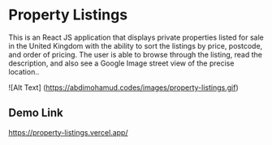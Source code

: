 # Property Listings

This is an React JS application that displays private properties listed for sale in the United Kingdom with the ability to sort the listings by price, postcode, and order of pricing. The user is able to browse through the listing, read the description, and also see a Google Image street view of the precise location..

![Alt Text] (https://abdimohamud.codes/images/property-listings.gif)

## Demo Link
 https://property-listings.vercel.app/
 

